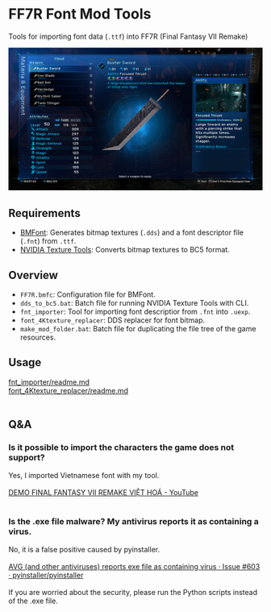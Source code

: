 # FF7R Font Mod Tools

Tools for importing font data (`.ttf`) into FF7R (Final Fantasy VII Remake)

<img src = "image/sample.jpg" width=600>

<br>

## Requirements

- [BMFont](https://www.angelcode.com/products/bmfont/): Generates bitmap textures (`.dds`) and a font descriptor file (`.fnt`) from `.ttf`.
- [NVIDIA Texture Tools](https://developer.nvidia.com/nvidia-texture-tools-exporter): Converts bitmap textures to BC5 format.

## Overview

- `FF7R.bmfc`: Configuration file for BMFont.
- `dds_to_bc5.bat`: Batch file for running NVIDIA Texture Tools with CLI.
- `fnt_importer`: Tool for importing font descriptior from `.fnt` into `.uexp`.
- `font_4Ktexture_replacer`: DDS replacer for font bitmap.
- `make_mod_folder.bat`: Batch file for duplicating the file tree of the game resources.

## Usage
[fnt_importer/readme.md](./fnt_importer/readme.md)<br>
[font_4Ktexture_replacer/readme.md](./font_4Ktexture_replacer/readme.md)<br>
<br>

## Q&A

### Is it possible to import the characters the game does not support?

Yes, I imported Vietnamese font with my tool.<br>
<br>
[DEMO FINAL FANTASY VII REMAKE VIỆT HOÁ - YouTube](https://youtu.be/SgKesZkevRc)<br>
<br>

### Is the .exe file malware? My antivirus reports it as containing a virus.
No, it is a false positive caused by pyinstaller.<br>
<br>
[AVG (and other antiviruses) reports exe file as containing virus · Issue #603 · pyinstaller/pyinstaller](https://github.com/pyinstaller/pyinstaller/issues/603)<br>
<br>
If you are worried about the security, please run the Python scripts instead of the .exe file.<br>
<br>



